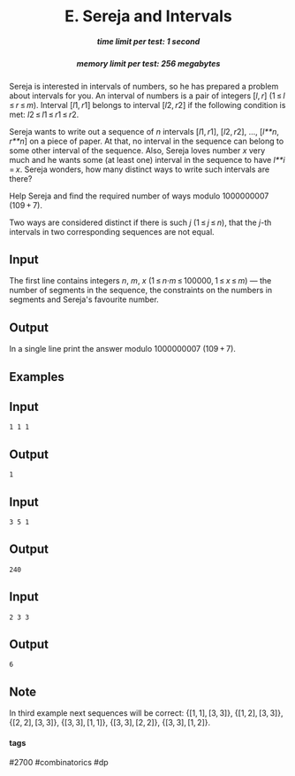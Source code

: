 <h1 style='text-align: center;'> E. Sereja and Intervals</h1>

<h5 style='text-align: center;'>time limit per test: 1 second</h5>
<h5 style='text-align: center;'>memory limit per test: 256 megabytes</h5>

Sereja is interested in intervals of numbers, so he has prepared a problem about intervals for you. An interval of numbers is a pair of integers [*l*, *r*] (1 ≤ *l* ≤ *r* ≤ *m*). Interval [*l*1, *r*1] belongs to interval [*l*2, *r*2] if the following condition is met: *l*2 ≤ *l*1 ≤ *r*1 ≤ *r*2.

Sereja wants to write out a sequence of *n* intervals [*l*1, *r*1], [*l*2, *r*2], ..., [*l**n*, *r**n*] on a piece of paper. At that, no interval in the sequence can belong to some other interval of the sequence. Also, Sereja loves number *x* very much and he wants some (at least one) interval in the sequence to have *l**i* = *x*. Sereja wonders, how many distinct ways to write such intervals are there?

Help Sereja and find the required number of ways modulo 1000000007 (109 + 7).

Two ways are considered distinct if there is such *j* (1 ≤ *j* ≤ *n*), that the *j*-th intervals in two corresponding sequences are not equal.

## Input

The first line contains integers *n*, *m*, *x* (1 ≤ *n*·*m* ≤ 100000, 1 ≤ *x* ≤ *m*) — the number of segments in the sequence, the constraints on the numbers in segments and Sereja's favourite number.

## Output

In a single line print the answer modulo 1000000007 (109 + 7).

## Examples

## Input


```
1 1 1  

```
## Output


```
1  

```
## Input


```
3 5 1  

```
## Output


```
240  

```
## Input


```
2 3 3  

```
## Output


```
6  

```
## Note

In third example next sequences will be correct: {[1, 1], [3, 3]}, {[1, 2], [3, 3]}, {[2, 2], [3, 3]}, {[3, 3], [1, 1]}, {[3, 3], [2, 2]}, {[3, 3], [1, 2]}.



#### tags 

#2700 #combinatorics #dp 